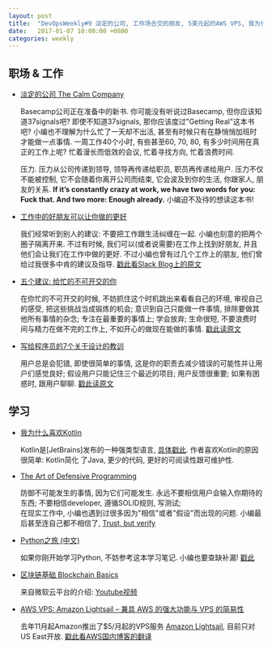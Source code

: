 ```yaml
---
layout: post
title:  "DevOpsWeekly#9 淡定的公司, 工作场合交的朋友, 5美元起的AWS VPS, 我为什么偏好Kotlin, Python之旅, 防御式编程"
date:   2017-01-07 10:00:00 +0800
categories: weekly
---
```


## 职场 & 工作

 - [淡定的公司 The Calm Company](https://m.signalvnoise.com/the-calm-company-our-next-book-d0ed917cc457#.8z8oky4h3)
   
   Basecamp公司正在准备中的新书. 你可能没有听说过Basecamp, 但你应该知道37signals吧? 即使不知道37signals, 那你应该度过"Getting Real"这本书吧?
   小编也不理解为什么忙了一天却不出活, 甚至有时候只有在静悄悄加班时才能做一点事情. 一周工作40个小时, 有些甚至60, 70, 80, 有多少时间用在真正的工作上呢? 
   忙着漫长而低效的会议, 忙着寻找方向, 忙着浪费时间. 
   
   压力.  压力从公司传递到领导, 领导再传递给职员, 职员再传递给用户. 压力不仅不能被控制, 它不会随着你离开公司而结束, 它会波及到你的生活, 你跟家人, 朋友的关系. 
   **If it’s constantly crazy at work, we have two words for you: Fuck that. And two more: Enough already.** 小编迫不及待的想读这本书!
   
 - [工作中的好朋友可以让你做的更好](https://slackhq.com/why-a-best-friend-at-work-can-help-you-do-your-job-better-36533a5f10c2)
 
   我们经常听到别人的建议: 不要把工作跟生活纠缠在一起. 小编也刻意的把两个圈子隔离开来. 不过有时候, 我们可以(或者说需要)在工作上找到好朋友, 
 并且他们会让我们在工作中做的更好. 不过小编也曾有过几个工作上的朋友, 他们曾给过我很多中肯的建议及指导. [戳此看Slack Blog上的原文](https://slackhq.com/why-a-best-friend-at-work-can-help-you-do-your-job-better-36533a5f10c2)
 
 - [五个建议: 给忙的不可开交的你](http://lifehacker.com/five-tips-for-when-you-just-have-too-much-to-do-1790714627)
 
   在你忙的不可开交的时候, 不妨抓住这个时机跳出来看看自己的环境, 审视自己的感受, 把这些挑战当成锻炼的机会; 意识到自己只能做一件事情, 排除要做其他所有事情的杂念; 专注在最重要的事情上;
 学会放弃; 生命很短, 不要浪费时间与精力在做不完的工作上, 不如开心的做现在能做的事情.  [戳此读原文](http://lifehacker.com/five-tips-for-when-you-just-have-too-much-to-do-1790714627)
 
 - [写给程序员的7个关于设计的教训](https://dev.to/pradeep_io/7-design-lessons-for-a-developer)
 
   用户总是会犯错, 即使很简单的事情, 这是你的职责去减少错误的可能性并让用户们感觉良好; 假设用户只能记住三个最近的项目; 用户反馈很重要; 如果有困惑时, 跟用户聊聊. 
 [戳此读原文](https://dev.to/pradeep_io/7-design-lessons-for-a-developer)


## 学习
 
 - [我为什么喜欢Kotlin](https://dev.to/grahamcox82/why-i-prefer-kotlin)
  
   Kotlin是[JetBrains]发布的一种强类型语言, [具体戳此](https://kotlinlang.org/docs/reference/faq.html). 作者喜欢Kotlin的原因很简单: Kotlin简化
  了Java, 更少的代码, 更好的可阅读性跟可维护性. 
  
 - [The Art of Defensive Programming](https://dev.to/0x13a/the-art-of-defensive-programming)
 
   防御不可能发生的事情, 因为它们可能发生. 永远不要相信用户会输入你期待的东西; 不要相信developer, 遵循SOLID规则, 写测试;  
  在现实工作中, 小编也遇到过很多因为"相信"或者"假设"而出现的问题. 小编最后甚至连自己都不相信了, [Trust, but verify](https://en.wikipedia.org/wiki/Trust,_but_verify)
   
 - [Python之旅 (中文)](https://funhacks.net/2017/01/03/explore_python/)
 
   如果你刚开始学习Python, 不妨参考这本学习笔记. 小编也要查缺补漏! [戳此](https://funhacks.net/2017/01/03/explore_python/)
   
 - [区块链基础 Blockchain Basics](https://www.youtube.com/watch?v=nUMiTj5YjOI)
 
   来自微软云平台的介绍: [Youtube视频](https://www.youtube.com/watch?v=nUMiTj5YjOI)
  
 - [AWS VPS: Amazon Lightsail – 兼具 AWS 的强大功能与 VPS 的简易性](https://aws.amazon.com/cn/blogs/china/amazon-lightsail-the-power-of-aws-the-simplicity-of-a-vps/)
 
   去年11月起Amazon推出了$5/月起的VPS服务 [Amazon Lightsail](https://amazonlightsail.com/), 目前只对US East开放. [戳此看AWS国内博客的翻译](https://aws.amazon.com/cn/blogs/china/amazon-lightsail-the-power-of-aws-the-simplicity-of-a-vps/)
